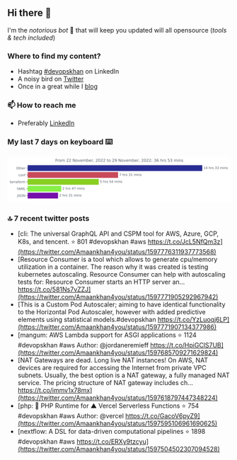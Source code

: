 <!--- [![Hits](https://hits.seeyoufarm.com/api/count/incr/badge.svg?url=https%3A%2F%2Fgithub.com%2Fakhan4u%2Fhit-counter&count_bg=%2379C83D&title_bg=%23555555&icon=&icon_color=%23E7E7E7&title=visits&edge_flat=false)](https://hits.seeyoufarm.com) --->

## Hi there 👋

I'm the _notorious bot_ 🤣 that will keep you updated will all opensource (_tools & tech included_) 

### Where to find my content?

* Hashtag [#devopskhan](https://www.linkedin.com/feed/hashtag/devopskhan) on LinkedIn
* A noisy bird on [Twitter](https://twitter.com/Amaankhan4you)
* Once in a great while I [blog](https://linuxparrot.com) 


### 📫 **How to reach me**

* Preferably [LinkedIn](https://www.linkedin.com/in/amaan-khan-linux-ninja)

### My last 7 days on keyboard ⌨️

<img src="https://github.com/akhan4u/akhan4u/blob/main/images/stat.svg" alt="Amaan's Wakatime Activity!"/>

### 🔝 7 recent twitter posts
<!-- DEVDOJO:START -->
- [cli: The universal GraphQL API and CSPM tool for AWS, Azure, GCP, K8s, and tencent.
⭐️ 801
#devopskhan #aws
https://t.co/JcL5NfQm3z](https://twitter.com/Amaankhan4you/status/1597776311937773568)
- [Resource Consumer is a tool which allows to generate cpu/memory utilization in a container. The reason why it was created is testing kubernetes autoscaling. Resource Consumer can help with autoscaling tests for: Resource Consumer starts an HTTP server an… https://t.co/581Ns7vZZJ](https://twitter.com/Amaankhan4you/status/1597771905292967942)
- [This is a Custom Pod Autoscaler; aiming to have identical functionality to the Horizontal Pod Autoscaler, however with added predictive elements using statistical models.#devopskhan https://t.co/YzLuoqj6LP](https://twitter.com/Amaankhan4you/status/1597771907134377986)
- [mangum: AWS Lambda support for ASGI applications
⭐️ 1124
#devopskhan #aws
Author: @jordaneremieff
https://t.co/HpiGClS7UB](https://twitter.com/Amaankhan4you/status/1597685709271629824)
- [NAT Gateways are dead. Long live NAT instances! On AWS, NAT devices are required for accessing the Internet from private VPC subnets. Usually, the best option is a NAT gateway, a fully managed NAT service. The pricing structure of NAT gateway includes ch… https://t.co/immv1x78mx](https://twitter.com/Amaankhan4you/status/1597618797447348224)
- [php: 🐘 PHP Runtime for ▲ Vercel Serverless Functions
⭐️ 754
#devopskhan #aws
Author: @vercel
https://t.co/GacoV6pyZ9](https://twitter.com/Amaankhan4you/status/1597595106961690625)
- [nextflow: A DSL for data-driven computational pipelines
⭐️ 1898
#devopskhan #aws
https://t.co/ERXy9tzcyu](https://twitter.com/Amaankhan4you/status/1597504502307094528)
<!-- DEVDOJO:END -->

<!-- ![Amaan's GitHub stats](https://github-readme-stats.vercel.app/api?username=akhan4u&count_private=true&show_icons=true&hide=contribs) -->
